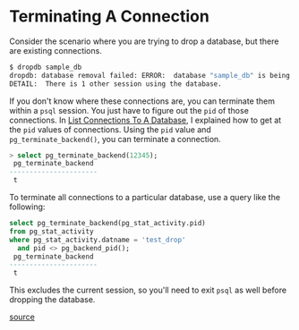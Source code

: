 # Terminating A Connection

Consider the scenario where you are trying to drop a database, but there are
existing connections.

```bash
$ dropdb sample_db
dropdb: database removal failed: ERROR:  database "sample_db" is being accessed by other users
DETAIL:  There is 1 other session using the database.
```

If you don't know where these connections are, you can terminate them within
a `psql` session. You just have to figure out the `pid` of those
connections. In [List Connections To A
Database](list-connections-to-a-database.md), I explained how to
get at the `pid` values of connections. Using the `pid` value and
`pg_terminate_backend()`, you can terminate a connection.

```sql
> select pg_terminate_backend(12345);
 pg_terminate_backend
----------------------
 t
```

To terminate all connections to a particular database, use a query like the
following:

```sql
select pg_terminate_backend(pg_stat_activity.pid)
from pg_stat_activity
where pg_stat_activity.datname = 'test_drop'
  and pid <> pg_backend_pid();
 pg_terminate_backend
----------------------
 t
```

This excludes the current session, so you'll need to exit `psql` as well
before dropping the database.

[source](http://stackoverflow.com/questions/5408156/how-to-drop-a-postgresql-database-if-there-are-active-connections-to-it)
